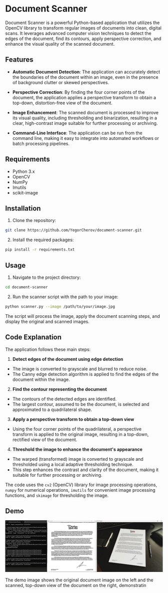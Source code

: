 # Document Scanner

Document Scanner is a powerful Python-based application that utilizes the OpenCV library to transform regular images of documents into clean, digital scans. It leverages advanced computer vision techniques to detect the edges of the document, find its contours, apply perspective correction, and enhance the visual quality of the scanned document.

## Features

- **Automatic Document Detection**: The application can accurately detect the boundaries of the document within an image, even in the presence of background clutter or skewed perspectives.

- **Perspective Correction**: By finding the four corner points of the document, the application applies a perspective transform to obtain a top-down, distortion-free view of the document.

- **Image Enhancement**: The scanned document is processed to improve its visual quality, including thresholding and binarization, resulting in a clear, high-contrast image suitable for further processing or archiving.

- **Command-Line Interface**: The application can be run from the command line, making it easy to integrate into automated workflows or batch processing pipelines.

## Requirements

- Python 3.x
- OpenCV
- NumPy
- Imutils
- scikit-image

## Installation

1. Clone the repository:
  ```sh
git clone https://github.com/YegorCherov/document-scanner.git
```

2. Install the required packages:
  ```sh
pip install -r requirements.txt
  ```
## Usage

1. Navigate to the project directory:
  ```sh
cd document-scanner
  ```
2. Run the scanner script with the path to your image:
  ```sh
python scanner.py --image /path/to/your/image.jpg
  ```
The script will process the image, apply the document scanning steps, and display the original and scanned images.

## Code Explanation

The application follows these main steps:

1. **Detect edges of the document using edge detection**
  - The image is converted to grayscale and blurred to reduce noise.
  - The Canny edge detection algorithm is applied to find the edges of the document within the image.

2. **Find the contour representing the document**
  - The contours of the detected edges are identified.
  - The largest contour, assumed to be the document, is selected and approximated to a quadrilateral shape.

3. **Apply a perspective transform to obtain a top-down view**
  - Using the four corner points of the quadrilateral, a perspective transform is applied to the original image, resulting in a top-down, rectified view of the document.

4. **Threshold the image to enhance the document's appearance**
  - The warped (transformed) image is converted to grayscale and thresholded using a local adaptive thresholding technique.
  - This step enhances the contrast and clarity of the document, making it suitable for further processing or archiving.

The code uses the `cv2` (OpenCV) library for image processing operations, `numpy` for numerical operations, `imutils` for convenient image processing functions, and `skimage` for thresholding the image.

## Demo

![Demo Image](/Images/Demo.png)

The demo image shows the original document image on the left and the scanned, top-down view of the document on the right, demonstratin